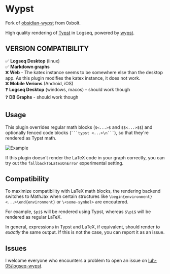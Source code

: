 # Wypst
Fork of [obsidian-wypst](https://github.com/0xbolt/obsidian-wypst) from 0xbolt.

High quality rendering of [Typst](https://github.com/typst/typst) in Logseq, powered by [wypst](https://github.com/0xpapercut/wypst).

## VERSION COMPATIBILITY
✅ **Logseq Desktop** (linux)  
✅ **Markdown graphs**  
❌ **Web** - The katex instance seems to be somewhere else than the desktop app. As this plugin modifies the katex instance, it does not work.  
❌ **Mobile Verions** (Android, iOS)  
❓ **Logseq Desktop** (windows, macos) - should work though  
❓ **DB Graphs** - should work though  

## Usage
This plugin overrides regular math blocks (`$<...>$` and `$$<...>$$`) and optionally fenced code blocks (```` ```typst <...>\n``` ````), so that they're rendered as Typst math.

![Example](media/example.png)

If this plugin doesn't render the LaTeX code in your graph correctly, you can try out the `fallbackToLatexOnError` experimental setting.

## Compatibility
To maximize compatibility with LaTeX math blocks, the rendering backend switches to MathJax when certain structures like `\begin{environment}<...>\end{environment}` or `\<some-symbol>` are encoutered.

For example, `$pi$` will be rendered using Typst, whereas `$\pi$` will be rendered as regular LaTeX.

In general, expressions in Typst and LaTeX, if equivalent, should render to _exactly_ the same output. If this is not the case, you can report it as an issue.

## Issues
I welcome everyone who encounters a problem to open an issue on [luh-05/logseq-wypst](https://github.com/luh-05/logseq-wypst/issues/new).
